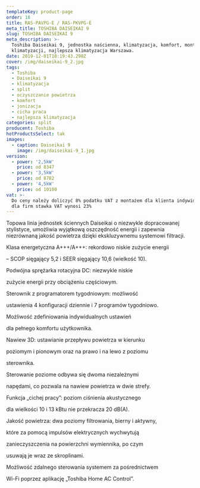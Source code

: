 ```yaml
---
templateKey: product-page
order: 18
title: RAS-PAVPG-E / RAS-PKVPG-E
meta_title: TOSHIBA DAISEIKAI 9
slug: TOSHIBA DAISEIKAI 9
meta_description: >-
  Toshiba Daiseikai 9, jednostka naścienna, klimatyzacja, komfort, montaż
  klimatyzacji, najlepsza klimatyzacja Warszawa.
date: 2019-12-01T18:19:43.298Z
cover: /img/daiseikai-9_2.jpg
tags:
  - Toshiba
  - Daiseikai 9
  - klimatyzacja
  - split
  - oczyszczanie powietrza
  - komfort
  - jonizacja
  - cicha praca
  - najlepsza klimatyzacja
categories: split
producent: Toshiba
hotProductsSelect: tak
images:
  - caption: Daiseikai 9
    image: /img/daiseikai-9_1.jpg
version:
  - power: '2,5kW'
    price: od 8347
  - power: '3,5kW'
    price: od 8782
  - power: '4,5kW'
    price: od 10100
vat: >-
  Do ceny należy doliczyć 8% podatku VAT z montażem dla klienta indywidualnego,
  dla firm stawka VAT wynosi 23%
---
```

Topowa linia jednostek ściennych Daiseikai o niezwykle dopracowanej stylistyce, umożliwia wyjątkową oszczędność energii i zapewnia niezrównaną jakość powietrza dzięki ekskluzywnemu systemowi filtracji.





Klasa energetyczna A+++/A+++: rekordowo niskie zużycie energii

– SCOP sięgający 5,2 i SEER sięgający 10,6 (wielkość 10).

Podwójna sprężarka rotacyjna DC: niezwykle niskie

zużycie energii przy obciążeniu częściowym.

Sterownik z programatorem tygodniowym: możliwość

ustawienia 4 konfiguracji dziennie i 7 programów tygodniowo.

Możliwość zdefiniowania indywidualnych ustawień

dla pełnego komfortu użytkownika.

Nawiew 3D: ustawianie przepływu powietrza w kierunku

poziomym i pionowym oraz na prawo i na lewo z poziomu

sterownika.

Sterowanie poziome odbywa się dwoma niezależnymi

napędami, co pozwala na nawiew powietrza w dwie strefy.

Funkcja „cichej pracy”: poziom ciśnienia akustycznego

dla wielkości 10 i 13 kBtu nie przekracza 20 dB(A).

Jakość powietrza: dwa poziomy filtrowania, bierny i aktywny,

które za pomocą impulsów elektrycznych wychwytują

zanieczyszczenia na powierzchni wymiennika, po czym

usuwają je wraz ze skroplinami.

Możliwość zdalnego sterowania systemem za pośrednictwem

Wi-Fi poprzez aplikację „Toshiba Home AC Control”.
